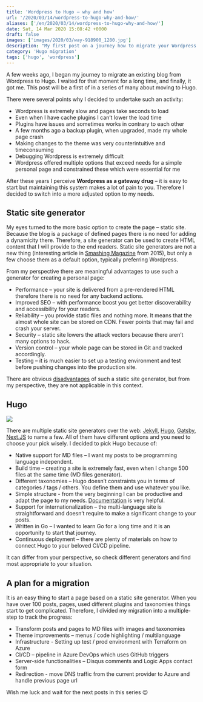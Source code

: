 ```yaml
---
title: 'Wordpress to Hugo – why and how'
url: '/2020/03/14/wordpress-to-hugo-why-and-how/'
aliases: ['/en/2020/03/14/wordpress-to-hugo-why-and-how/']
date: Sat, 14 Mar 2020 15:08:42 +0000
draft: false
images: ['images/2020/03/way-918900_1280.jpg']
description: "My first post on a journey how to migrate your Wordpress blog to Hugo static site generator."
category: 'Hugo migration'
tags: ['hugo', 'wordpress']
---
```


A few weeks ago, I began my journey to migrate an existing blog from Wordpress to Hugo. I waited for that moment for a long time, and finally, it got me. This post will be a first of in a series of many about moving to Hugo.

There were several points why I decided to undertake such an activity:

 *   Wordpress is extremely slow and pages take seconds to load
 *   Even when I have cache plugins I can’t lower the load time
 *   Plugins have issues and sometimes works in contrary to each other
 *   A few months ago a backup plugin, when upgraded, made my whole page crash
 *   Making changes to the theme was very counterintuitive and timeconsuming
 *   Debugging Wordpress is extremely difficult
 *   Wordpress offered multiple options that exceed needs for a simple personal page and constrained these which were essential for me

After these years I perceive **Wordpress as a gateway drug** – it is easy to start but maintaining this system makes a lot of pain to you. Therefore I decided to switch into a more adjusted option to my needs.

## Static site generator

My eyes turned to the more basic option to create the page – static site. Because the blog is a package of defined pages there is no need for adding a dynamicity there. Therefore, a site generator can be used to create HTML content that I will provide to the end readers. Static site generators are not a new thing (interesting article in [Smashing Magazine](https://www.smashingmagazine.com/2015/11/modern-static-website-generators-next-big-thing/) from 2015), but only a few choose them as a default option, typically preferring Wordpress.

From my perspective there are meaningful advantages to use such a generator for creating a personal page:

 *   Performance – your site is delivered from a pre-rendered HTML therefore there is no need for any backend actions.
 *   Improved SEO – with performance boost you get better discoverability and accessibility for your readers.
 *   Reliability – you provide static files and nothing more. It means that the almost whole site can be stored on CDN. Fewer points that may fail and crash your server.
 *   Security – static site lowers the attack vectors because there aren’t many options to hack.
 *   Version control – your whole page can be stored in Git and tracked accordingly.
 *   Testing – it is much easier to set up a testing environment and test before pushing changes into the production site.

There are obvious [disadvantages](https://www.sitepoint.com/7-reasons-not-use-static-site-generator/) of such a static site generator, but from my perspective, they are not applicable in this context.

## Hugo

![](https://d33wubrfki0l68.cloudfront.net/c38c7334cc3f23585738e40334284fddcaf03d5e/2e17c/images/hugo-logo-wide.svg)

There are multiple static site generators over the web: [Jekyll](https://jekyllrb.com/), [Hugo](https://gohugo.io/), [Gatsby](https://www.gatsbyjs.org/), [Next.JS](https://nextjs.org/) to name a few. All of them have different options and you need to choose your pick wisely. I decided to pick Hugo because of:

 *   Native support for MD files – I want my posts to be programming language independent.
 *   Build time – creating a site is extremely fast, even when I change 500 files at the same time (MD files generator).
 *   Different taxonomies – Hugo doesn’t constraints you in terms of categories / tags / others. You define them and use whatever you like.
 *   Simple structure - from the very beginning I can be productive and adapt the page to my needs. [Documentation](https://gohugo.io/documentation/) is very helpful.
 *   Support for internationalization – the multi-language site is straightforward and doesn’t require to make a significant change to your posts.
 *   Written in Go – I wanted to learn Go for a long time and it is an opportunity to start that journey.
 *   Continuous deployment – there are plenty of materials on how to connect Hugo to your beloved CI/CD pipeline.

It can differ from your perspective, so check different generators and find most appropriate to your situation.

## A plan for a migration

It is an easy thing to start a page based on a static site generator. When you have over 100 posts, pages, used different plugins and taxonomies things start to get complicated. Therefore, I divided my migration into a multiple-step to track the progress:

 *   Transform posts and pages to MD files with images and taxonomies
 *   Theme improvements – menus / code highlighting / multilanguage
 *   Infrastructure - Setting up test / prod environment with Terraform on Azure
 *   CI/CD – pipeline in Azure DevOps which uses GitHub triggers
 *   Server-side functionalities – Disqus comments and Logic Apps contact form
 *   Redirection - move DNS traffic from the current provider to Azure and handle previous page url

Wish me luck and wait for the next posts in this series 😉